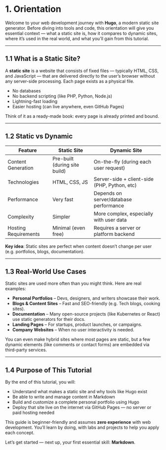 # 1. Orientation

Welcome to your web development journey with **Hugo**, a modern static site generator. Before diving into tools and code, this orientation will give you essential context — what a static site is, how it compares to dynamic sites, where it’s used in the real world, and what you'll gain from this tutorial.

---

## 1.1 What is a Static Site?

A **static site** is a website that consists of fixed files — typically HTML, CSS, and JavaScript — that are delivered directly to the user’s browser without any server-side processing. Each page exists as a physical file.

- No databases
- No backend scripting (like PHP, Python, Node.js)
- Lightning-fast loading
- Easier hosting (can live anywhere, even GitHub Pages)

Think of it as a ready-made book: every page is already printed and bound.

---

## 1.2 Static vs Dynamic

| Feature              | Static Site                          | Dynamic Site                                |
|----------------------|--------------------------------------|---------------------------------------------|
| Content Generation   | Pre-built (during site build)        | On-the-fly (during each user request)       |
| Technologies         | HTML, CSS, JS                        | Server-side + client-side (PHP, Python, etc)|
| Performance          | Very fast                            | Depends on server/database performance       |
| Complexity           | Simpler                              | More complex, especially with user data      |
| Hosting Requirements | Minimal (even free)                  | Requires a server or platform backend        |

**Key idea**: Static sites are perfect when content doesn’t change per user (e.g. portfolios, blogs, documentation).

---

## 1.3 Real-World Use Cases

Static sites are used more often than you might think. Here are real examples:

- **Personal Portfolios** – Devs, designers, and writers showcase their work.
- **Blogs & Content Sites** – Fast and SEO-friendly (e.g. Tech blogs, cooking sites).
- **Documentation** – Many open-source projects (like Kubernetes or React) use static generators for their docs.
- **Landing Pages** – For startups, product launches, or campaigns.
- **Company Websites** – When no user interactivity is needed.

You can even make hybrid sites where most pages are static, but a few dynamic elements (like comments or contact forms) are embedded via third-party services.

---

## 1.4 Purpose of This Tutorial

By the end of this tutorial, you will:

- Understand what makes a static site and why tools like Hugo exist
- Be able to write and manage content in Markdown
- Build and customize a complete personal portfolio using Hugo
- Deploy that site live on the internet via GitHub Pages — no server or paid hosting needed

This guide is beginner-friendly and assumes **zero experience** with web development. You’ll learn by doing, with labs and projects to help you apply each concept.

Let’s get started — next up, your first essential skill: **Markdown**.
